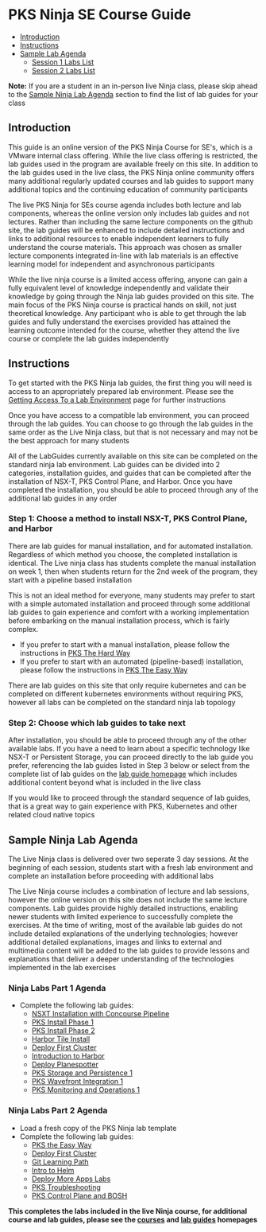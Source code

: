 # PKS Ninja SE Course Guide

- [Introduction](https://github.com/CNA-Tech/PKS-Ninja/tree/master/Courses/PksNinjaSe-NI6310#introduction)
- [Instructions](https://github.com/CNA-Tech/PKS-Ninja/tree/master/Courses/PksNinjaSe-NI6310#instructions)
- [Sample Lab Agenda](https://github.com/CNA-Tech/PKS-Ninja/tree/master/Courses/PksNinjaSe-NI6310#sample-ninja-lab-agenda)
  - [Session 1 Labs List](https://github.com/CNA-Tech/PKS-Ninja/tree/master/Courses/PksNinjaSe-NI6310#ninja-labs-part-1-agenda)
  - [Session 2 Labs List](https://github.com/CNA-Tech/PKS-Ninja/tree/master/Courses/PksNinjaSe-NI6310#ninja-labs-part-2-agenda)

**Note:** If you are a student in an in-person live Ninja class, please skip ahead to the [Sample Ninja Lab Agenda](https://github.com/CNA-Tech/PKS-Ninja/tree/master/Courses/PksNinjaSe-NI6310#sample-ninja-lab-agenda) section to find the list of lab guides for your class

## Introduction

This guide is an online version of the PKS Ninja Course for SE's, which is a VMware internal class offering. While the live class offering is restricted, the lab guides used in the program are available freely on this site. In addition to the lab guides used in the live class, the PKS Ninja online community offers many additional regularly updated courses and lab guides to support many additional topics and the continuing education of community participants

The live PKS Ninja for SEs course agenda includes both lecture and lab components, whereas the online version only includes lab guides and not lectures. Rather than including the same lecture components on the github site, the lab guides will be enhanced to include detailed instructions and links to additional resources to enable independent learners to fully understand the course materials. This approach was chosen as smaller lecture components integrated in-line with lab materials is an effective learning model for independent and asynchronous participants

While the live ninja course is a limited access offering, anyone can gain a fully equivalent level of knowledge independently and validate their knowledge by going through the Ninja lab guides provided on this site. The main focus of the PKS Ninja course is practical hands on skill, not just theoretical knowledge. Any participant who is able to get through the lab guides and fully understand the exercises provided has attained the learning outcome intended for the course, whether they attend the live course or complete the lab guides independently

## Instructions

To get started with the PKS Ninja lab guides, the first thing you will need is access to an appropriately prepared lab environment. Please see the [Getting Access To a Lab Environment](https://github.com/CNA-Tech/PKS-Ninja/tree/master/Courses/GetLabAccess-LA8528) page for further instructions

Once you have access to a compatible lab environment, you can proceed through the lab guides. You can choose to go through the lab guides in the same order as the Live Ninja class, but that is not necessary and may not be the best approach for many students

All of the LabGuides currently available on this site can be completed on the standard ninja lab environment. Lab guides can be divided into 2 categories, installation guides, and guides that can be completed after the installation of NSX-T, PKS Control Plane, and Harbor. Once you have completed the installation, you should be able to proceed through any of the additional lab guides in any order

### Step 1: Choose a method to install NSX-T, PKS Control Plane, and Harbor

There are lab guides for manual installation, and for automated installation. Regardless of which method you choose, the completed installation is identical. The Live ninja class has students complete the manual installation on week 1, then when students return for the 2nd week of the program, they start with a pipeline based installation

This is not an ideal method for everyone, many students may prefer to start with a simple automated installation and proceed through some additional lab guides to gain experience and comfort with a working implementation before embarking on the manual installation process, which is fairly complex.

- If you prefer to start with a manual installation, please follow the instructions in [PKS The Hard Way](https://github.com/CNA-Tech/PKS-Ninja/tree/master/Courses/PksTheHardWay-PH7885)
- If you prefer to start with an automated (pipeline-based) installation, please follow the instructions in [PKS The Easy Way]()

There are lab guides on this site that only require kubernetes and can be completed on different kubernetes environments without requiring PKS, however all labs can be completed on the standard ninja lab topology

### Step 2: Choose which lab guides to take next

After installation, you should be able to proceed through any of the other available labs. If you have a need to learn about a specific technology like NSX-T or Persistent Storage, you can proceed directly to the lab guide you prefer, referencing the lab guides listed in Step 3 below or select from the complete list of lab guides on the [lab guide homepage](https://github.com/CNA-Tech/PKS-Ninja/tree/master/LabGuides) which includes additional content beyond what is included in the live class

If you would like to proceed through the standard sequence of lab guides, that is a great way to gain experience with PKS, Kubernetes and other related cloud native topics

## Sample Ninja Lab Agenda

The Live Ninja class is delivered over two seperate 3 day sessions. At the beginning of each session, students start with a fresh lab environment and complete an installation before proceeding with additional labs

The Live Ninja course includes a combination of lecture and lab sessions, however the online version on this site does not include the same lecture components. Lab guides provide highly detailed instructions, enabling newer students with limited experience to successfully complete the exercises. At the time of writing, most of the available lab guides do not include detailed explanations of the underlying technologies; however additional detailed explanations, images and links to external and multimedia content will be added to the lab guides to provide lessons and explanations that deliver a deeper understanding of the technologies implemented in the lab exercises

### Ninja Labs Part 1 Agenda

- Complete the following lab guides:
  - [NSXT Installation with Concourse Pipeline](https://github.com/CNA-Tech/PKS-Ninja/tree/master/LabGuides/NsxtPipelineInstall-IN7016)
  - [PKS Install Phase 1](https://github.com/CNA-Tech/PKS-Ninja/tree/master/LabGuides/PksInstallPhase1-IN3138)
  - [PKS Install Phase 2](https://github.com/CNA-Tech/PKS-Ninja/tree/master/LabGuides/PksInstallPhase2-IN1916)
  - [Harbor Tile Install](https://github.com/CNA-Tech/PKS-Ninja/tree/master/LabGuides/HarborTileInstall-HI3943)
  - [Deploy First Cluster](https://github.com/CNA-Tech/PKS-Ninja/tree/master/LabGuides/DeployFirstCluster-DC1610)
  - [Introduction to Harbor](https://github.com/CNA-Tech/PKS-Ninja/tree/master/LabGuides/IntroToHarbor-IH7914)
  - [Deploy Planespotter](https://github.com/CNA-Tech/PKS-Ninja/tree/master/LabGuides/DeployPlanespotter-DP6539)
  - [PKS Storage and Persistence 1](https://github.com/CNA-Tech/PKS-Ninja/tree/master/LabGuides/PksStorageAndPersist-SP7357)
  - [PKS Wavefront Integration 1](https://github.com/CNA-Tech/PKS-Ninja/tree/master/LabGuides/PksWavefrontInt-WA9983)
  - [PKS Monitoring and Operations 1](https://github.com/CNA-Tech/PKS-Ninja/tree/master/LabGuides/PksMonitoringAndOps-MO2189)

### Ninja Labs Part 2 Agenda

- Load a fresh copy of the PKS Ninja lab template
- Complete the following lab guides:
  - [PKS the Easy Way](https://github.com/CNA-Tech/PKS-Ninja/tree/master/Courses/PksTheEasyWay-PE6650)
  - [Deploy First Cluster](https://github.com/CNA-Tech/PKS-Ninja/tree/master/LabGuides/DeployFirstCluster-DC1610)
  - [Git Learning Path](https://github.com/CNA-Tech/PKS-Ninja/tree/master/Courses/GitLearningPath-GP5125)
  - [Intro to Helm](https://github.com/CNA-Tech/PKS-Ninja/tree/master/LabGuides/IntroToHelm-HE4490)
  - [Deploy More Apps Labs](https://github.com/CNA-Tech/PKS-Ninja/tree/master/LabGuides/DeployMoreApps-DA6482)
  - [PKS Troubleshooting](https://github.com/CNA-Tech/PKS-Ninja/tree/master/LabGuides/PksTroubleshooting-PT8251)
  - [PKS Control Plane and BOSH](https://github.com/CNA-Tech/PKS-Ninja/tree/master/LabGuides/PksControlPlaneBosh-CP3546)

**This completes the labs included in the live Ninja course, for additional course and lab guides, please see the [courses](https://github.com/CNA-Tech/PKS-Ninja/tree/master/LabGuides) and [lab guides](https://github.com/CNA-Tech/PKS-Ninja/tree/master/LabGuides) homepages**
